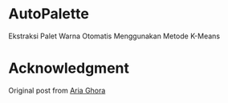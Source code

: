 # AutoPalette

Ekstraksi Palet Warna Otomatis Menggunakan Metode K-Means

# Acknowledgment

Original post from [Aria Ghora](https://ghora.net/notes/20230818-kmeans-ekstraksi-palet/)
